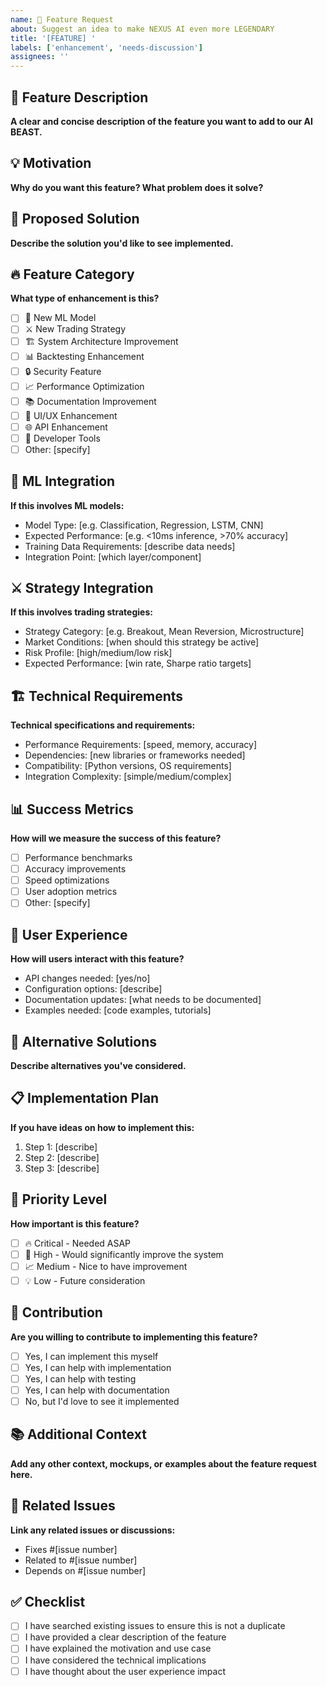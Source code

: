 ```yaml
---
name: 🚀 Feature Request
about: Suggest an idea to make NEXUS AI even more LEGENDARY
title: '[FEATURE] '
labels: ['enhancement', 'needs-discussion']
assignees: ''
---
```


## 🚀 Feature Description
**A clear and concise description of the feature you want to add to our AI BEAST.**

## 💡 Motivation
**Why do you want this feature? What problem does it solve?**

## 🎯 Proposed Solution
**Describe the solution you'd like to see implemented.**

## 🔥 Feature Category
**What type of enhancement is this?**
- [ ] 🤖 New ML Model
- [ ] ⚔️ New Trading Strategy  
- [ ] 🏗️ System Architecture Improvement
- [ ] 📊 Backtesting Enhancement
- [ ] 🔒 Security Feature
- [ ] 📈 Performance Optimization
- [ ] 📚 Documentation Improvement
- [ ] 🎨 UI/UX Enhancement
- [ ] 🌐 API Enhancement
- [ ] 🔧 Developer Tools
- [ ] Other: [specify]

## 🤖 ML Integration
**If this involves ML models:**
- Model Type: [e.g. Classification, Regression, LSTM, CNN]
- Expected Performance: [e.g. <10ms inference, >70% accuracy]
- Training Data Requirements: [describe data needs]
- Integration Point: [which layer/component]

## ⚔️ Strategy Integration  
**If this involves trading strategies:**
- Strategy Category: [e.g. Breakout, Mean Reversion, Microstructure]
- Market Conditions: [when should this strategy be active]
- Risk Profile: [high/medium/low risk]
- Expected Performance: [win rate, Sharpe ratio targets]

## 🏗️ Technical Requirements
**Technical specifications and requirements:**
- Performance Requirements: [speed, memory, accuracy]
- Dependencies: [new libraries or frameworks needed]
- Compatibility: [Python versions, OS requirements]
- Integration Complexity: [simple/medium/complex]

## 📊 Success Metrics
**How will we measure the success of this feature?**
- [ ] Performance benchmarks
- [ ] Accuracy improvements  
- [ ] Speed optimizations
- [ ] User adoption metrics
- [ ] Other: [specify]

## 🎨 User Experience
**How will users interact with this feature?**
- API changes needed: [yes/no]
- Configuration options: [describe]
- Documentation updates: [what needs to be documented]
- Examples needed: [code examples, tutorials]

## 🔄 Alternative Solutions
**Describe alternatives you've considered.**

## 📋 Implementation Plan
**If you have ideas on how to implement this:**
1. Step 1: [describe]
2. Step 2: [describe]  
3. Step 3: [describe]

## 🎯 Priority Level
**How important is this feature?**
- [ ] 🔥 Critical - Needed ASAP
- [ ] 🚀 High - Would significantly improve the system
- [ ] 📈 Medium - Nice to have improvement
- [ ] 💡 Low - Future consideration

## 🤝 Contribution
**Are you willing to contribute to implementing this feature?**
- [ ] Yes, I can implement this myself
- [ ] Yes, I can help with implementation
- [ ] Yes, I can help with testing
- [ ] Yes, I can help with documentation
- [ ] No, but I'd love to see it implemented

## 📚 Additional Context
**Add any other context, mockups, or examples about the feature request here.**

## 🔗 Related Issues
**Link any related issues or discussions:**
- Fixes #[issue number]
- Related to #[issue number]
- Depends on #[issue number]

## ✅ Checklist
- [ ] I have searched existing issues to ensure this is not a duplicate
- [ ] I have provided a clear description of the feature
- [ ] I have explained the motivation and use case
- [ ] I have considered the technical implications
- [ ] I have thought about the user experience impact